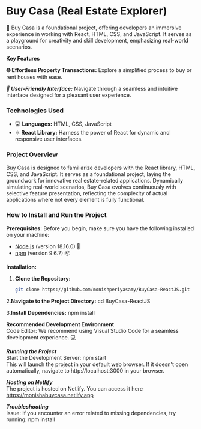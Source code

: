 # **Buy Casa (Real Estate Explorer)**

🏡 Buy Casa is a foundational project, offering developers an immersive experience in working with React, HTML, CSS, and JavaScript. It serves as a playground for creativity and skill development, emphasizing real-world scenarios.

 **Key Features**

**🌐 Effortless Property Transactions:** Explore a simplified process to buy or rent houses with ease.

***🚀 User-Friendly Interface:*** Navigate through a seamless and intuitive interface designed for a pleasant user experience.

### Technologies Used

- 💻 **Languages:** HTML, CSS, JavaScript
- ⚛️ **React Library:** Harness the power of React for dynamic and responsive user interfaces.

### Project Overview

Buy Casa is designed to familiarize developers with the React library, HTML, CSS, and JavaScript. It serves as a foundational project, laying the groundwork for innovative real estate-related applications. Dynamically simulating real-world scenarios, Buy Casa evolves continuously with selective feature presentation, reflecting the complexity of actual applications where not every element is fully functional.

### How to Install and Run the Project

**Prerequisites:**
Before you begin, make sure you have the following installed on your machine:

- [Node.js](https://nodejs.org/) (version 18.16.0) 🚀
- [npm](https://www.npmjs.com/) (version 9.6.7) 📦

**Installation:**

1. **Clone the Repository:**
   ```bash
   git clone https://github.com/monishperiyasamy/BuyCasa-ReactJS.git


2.**Navigate to the Project Directory:**
cd BuyCasa-ReactJS

3.**Install Dependencies:**
npm install

**Recommended Development Environment**  
Code Editor: We recommend using Visual Studio Code for a seamless development experience. 💻


***Running the Project***  
Start the Development Server: npm start  
This will launch the project in your default web browser. If it doesn't open automatically, navigate to http://localhost:3000 in your browser.

***Hosting on Netlify***  
The project is hosted on Netlify. You can access it here https://monishabuycasa.netlify.app

***Troubleshooting***  
Issue: If you encounter an error related to missing dependencies, try running:
npm install


